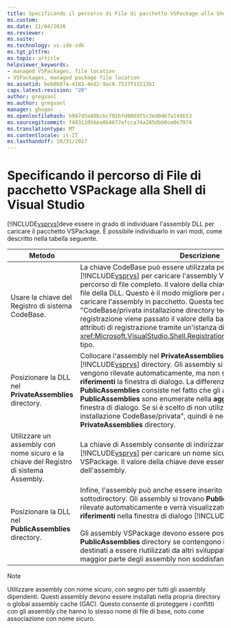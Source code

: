 ```yaml
---
title: Specificando il percorso di File di pacchetto VSPackage alla Shell di Visual Studio | Documenti Microsoft
ms.custom: 
ms.date: 11/04/2016
ms.reviewer: 
ms.suite: 
ms.technology: vs-ide-sdk
ms.tgt_pltfrm: 
ms.topic: article
helpviewer_keywords:
- managed VSPackages, file location
- VSPackages, managed package file location
ms.assetid: beb8607a-4183-4ed2-9ac8-7527f11513b1
caps.latest.revision: "20"
author: gregvanl
ms.author: gregvanl
manager: ghogen
ms.openlocfilehash: b987d5e88bcbcf02bfd80ddf5c3ed0d67a149b53
ms.sourcegitcommit: f40311056ea0b4677efcca74a285dbb0ce0e7974
ms.translationtype: MT
ms.contentlocale: it-IT
ms.lasthandoff: 10/31/2017
---
```

# <a name="specifying-vspackage-file-location-to-the-vs-shell"></a>Specificando il percorso di File di pacchetto VSPackage alla Shell di Visual Studio
[!INCLUDE[vsprvs](../../code-quality/includes/vsprvs_md.md)]deve essere in grado di individuare l'assembly DLL per caricare il pacchetto VSPackage. È possibile individuarlo in vari modi, come descritto nella tabella seguente.  
  
|Metodo|Descrizione|  
|------------|-----------------|  
|Usare la chiave del Registro di sistema CodeBase.|La chiave CodeBase può essere utilizzata per indirizzare [!INCLUDE[vsprvs](../../code-quality/includes/vsprvs_md.md)] per caricare l'assembly VSPackage da qualsiasi percorso di file completo. Il valore della chiave deve essere il percorso del file della DLL. Questo è il modo migliore per avere [!INCLUDE[vsprvs](../../code-quality/includes/vsprvs_md.md)] caricare l'assembly in pacchetto. Questa tecnica è detta anche "CodeBase/privata installazione directory tecnica." Durante la registrazione viene passato il valore della base di codice per le classi di attributi di registrazione tramite un'istanza di <xref:Microsoft.VisualStudio.Shell.RegistrationAttribute.RegistrationContext> tipo.|  
|Posizionare la DLL nel **PrivateAssemblies** directory.|Collocare l'assembly nel **PrivateAssemblies** sottodirectory del [!INCLUDE[vsprvs](../../code-quality/includes/vsprvs_md.md)] directory. Gli assembly si trovano **PrivateAssemblies** vengono rilevate automaticamente, ma non sono visibili nel **Aggiungi riferimenti** la finestra di dialogo. La differenza tra **PrivateAssemblies** e **PublicAssemblies** consiste nel fatto che gli assembly in **PublicAssemblies** sono enumerate nella **aggiungere riferimenti**  la finestra di dialogo. Se si è scelto di non utilizzare la tecnica "directory di installazione CodeBase/privata", quindi è necessario installare nel **PrivateAssemblies** directory.|  
|Utilizzare un assembly con nome sicuro e la chiave del Registro di sistema Assembly.|La chiave di Assembly consente di indirizzare in modo esplicito [!INCLUDE[vsprvs](../../code-quality/includes/vsprvs_md.md)] per caricare un nome sicuro denominato assembly VSPackage. Il valore della chiave deve essere il nome sicuro dell'assembly.|  
|Posizionare la DLL nel **PublicAssemblies** directory.|Infine, l'assembly può anche essere inserito nel **PublicAssemblies** sottodirectory. Gli assembly si trovano **PublicAssemblies** vengono rilevate automaticamente e verrà visualizzato anche nella **Aggiungi riferimenti** nella finestra di dialogo [!INCLUDE[vsprvs](../../code-quality/includes/vsprvs_md.md)].<br /><br /> Gli assembly VSPackage devono essere posizionati solo nel **PublicAssemblies** directory se contengono i componenti che sono destinati a essere riutilizzati da altri sviluppatori VSPackage gestiti. La maggior parte degli assembly non soddisfano questo criterio.|  
  
> [!NOTE]
>  Utilizzare assembly con nome sicuro, con segno per tutti gli assembly dipendenti. Questi assembly devono essere installati nella propria directory o global assembly cache (GAC). Questo consente di proteggere i conflitti con gli assembly che hanno lo stesso nome di file di base, noto come associazione con nome sicuro.